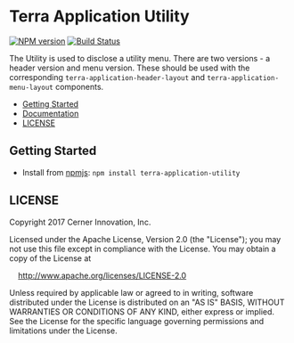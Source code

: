 # Terra Application Utility

[![NPM version](https://badgen.net/npm/v/terra-application-utility)](https://www.npmjs.org/package/terra-application-utility)
[![Build Status](https://badgen.net/travis/cerner/terra-framework)](https://travis-ci.org/cerner/terra-framework)

The Utility is used to disclose a utility menu. There are two versions - a header version and menu version. These should be used with the corresponding `terra-application-header-layout` and `terra-application-menu-layout` components.

- [Getting Started](#getting-started)
- [Documentation](https://github.com/cerner/terra-framework/tree/master/packages/terra-application-utility/docs)
- [LICENSE](#license)

## Getting Started

- Install from [npmjs](https://www.npmjs.com): `npm install terra-application-utility`

## LICENSE

Copyright 2017 Cerner Innovation, Inc.

Licensed under the Apache License, Version 2.0 (the "License"); you may not use this file except in compliance with the License. You may obtain a copy of the License at

&nbsp;&nbsp;&nbsp;&nbsp;http://www.apache.org/licenses/LICENSE-2.0

Unless required by applicable law or agreed to in writing, software distributed under the License is distributed on an "AS IS" BASIS, WITHOUT WARRANTIES OR CONDITIONS OF ANY KIND, either express or implied. See the License for the specific language governing permissions and limitations under the License.
